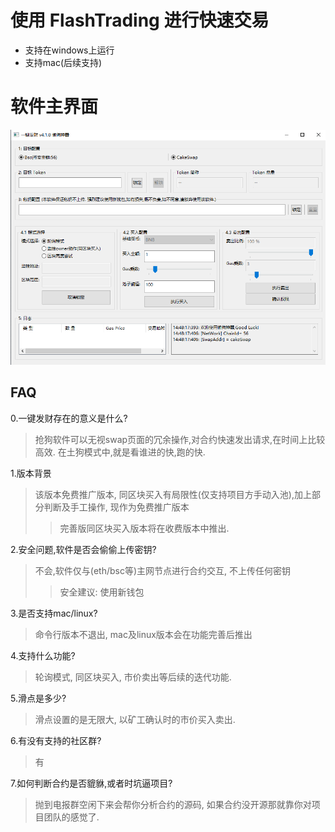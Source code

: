 # 使用 FlashTrading 进行快速交易 

- 支持在windows上运行
- 支持mac(后续支持)

# 软件主界面
![main](./img/0.png)

## FAQ
0.一键发财存在的意义是什么? 
> 抢狗软件可以无视swap页面的冗余操作,对合约快速发出请求,在时间上比较高效.
> 在土狗模式中,就是看谁进的快,跑的快.


1.版本背景
> 该版本免费推广版本, 同区块买入有局限性(仅支持项目方手动入池),加上部分判断及手工操作, 现作为免费推广版本
>> 完善版同区块买入版本将在收费版本中推出.


2.安全问题,软件是否会偷偷上传密钥?
> 不会,软件仅与(eth/bsc等)主网节点进行合约交互, 不上传任何密钥
> > 安全建议: 使用新钱包


3.是否支持mac/linux?
> 命令行版本不退出, mac及linux版本会在功能完善后推出


4.支持什么功能?
> 轮询模式, 同区块买入, 市价卖出等后续的迭代功能.


5.滑点是多少?
> 滑点设置的是无限大, 以矿工确认时的市价买入卖出.


6.有没有支持的社区群?
> 有


7.如何判断合约是否貔貅,或者时坑逼项目? 
> 抛到电报群空闲下来会帮你分析合约的源码, 如果合约没开源那就靠你对项目团队的感觉了.

